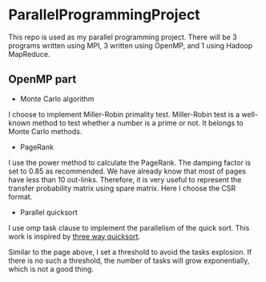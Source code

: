 # ParallelProgrammingProject

This repo is used as my parallel programming project. There will be 3 programs
written using MPI, 3 written using OpenMP, and 1 using Hadoop MapReduce.

## OpenMP part

- Monte Carlo algorithm

I choose to implement Miller-Robin primality test. Miller-Robin test is a well-known
method to test whether a number is a prime or not. It belongs to Monte Carlo methods.

- PageRank

I use the power method to calculate the PageRank. The damping factor is set to 0.85 as
recommended. We have already know that most of pages have less than 10 out-links.
Therefore, it is very useful to represent the transfer probability matrix using spare
matrix. Here I choose the CSR format.

- Parallel quicksort

I use omp task clause to implement the parallelism of the quick sort. This work is
inspired by [three way quicksort](https://software.intel.com/content/www/us/en/develop/articles/an-efficient-parallel-three-way-quicksort-using-intel-c-compiler-and-openmp-45-library.html).

Similar to the page above, I set a threshold to avoid the tasks explosion. If there is no
such a threshold, the number of tasks will grow exponentially, which is not a good thing.
